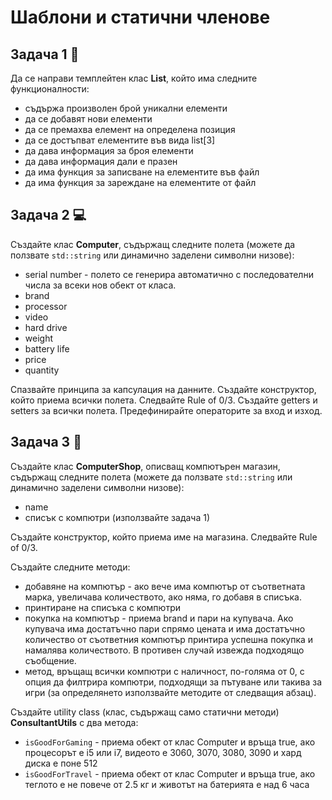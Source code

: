 # Шаблони и статични членове

## Задача 1 :page_with_curl:
Да се направи темплейтен клас __List__, който има следните функционалности:

* съдържа произволен брой уникални елементи
* да се добавят нови елементи
* да се премахва елемент на определена позиция
* да се достъпват елементите във вида list[3]
* да дава информация за броя елементи
* да дава информация дали е празен
* да има функция за записване на елементите във файл
* да има функция за зареждане на елементите от файл

## Задача 2 :computer:
Създайте клас __Computer__, съдържащ следните полета (можете да ползвате `std::string` или динамично заделени символни низове):
- serial number - полето се генерира автоматично с последователни числа за всеки нов обект от класа.
- brand
- processor
- video
- hard drive
- weight
- battery life
- price
- quantity

Спазвайте принципа за капсулация на данните. Създайте конструктор, който приема всички полета. Следвайте Rule of 0/3. Създайте getters и setters за всички полета. Предефинирайте операторите за вход и изход.

## Задача 3 :department_store:
Създайте клас __ComputerShop__, описващ компютърен магазин, съдържащ следните полета (можете да ползвате `std::string` или динамично заделени символни низове):
- name
- списък с компютри (използвайте задача 1)

Създайте конструктор, който приема име на магазина. Следвайте Rule of 0/3.

Създайте следните методи:  
- добавяне на компютър - ако вече има компютър от съответната марка, увеличава количеството, ако няма, го добавя в списъка.
- принтиране на списъка с компютри
- покупка на компютър - приема brand и пари на купувача. Ако купувача има достатъчно пари спрямо цената и има достатъчно количество от съответния компютър принтира успешна покупка и намалява количеството. В противен случай извежда подходящо съобщение.
- метод, връщащ всички компютри с наличност, по-голяма от 0, с опция да филтрира компютри, подходящи за пътуване или такива за игри (за определянето използвайте методите от следващия абзац).   

Създайте utility class (клас, съдържащ само статични методи) __ConsultantUtils__ с два метода:
- `isGoodForGaming` - приема обект от клас Computer и връща true, ако процесорът е i5 или i7, видеото е 3060, 3070, 3080, 3090 и хард диска е поне 512
- `isGoodForTravel` - приема обект от клас Computer и връща true, ако теглото е не повече от 2.5 кг и животът на батерията е над 6 часа